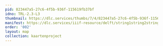 ```yaml
---
pid: 823447a5-27c6-4f5b-936f-115619fb37bf
idno: TRL-2.3-L3
thumbnail: https://dlc.services/thumbs/7/4/823447a5-27c6-4f5b-936f-115619fb37bf/full/400,339/0/default.jpg
manifest: https://dlc.services/iiif-resource/delft/string1string2string3/kaartenproject-2007/TRL-2.3-L3
order: '002'
layout: map
collection: kaartenproject
---
```

